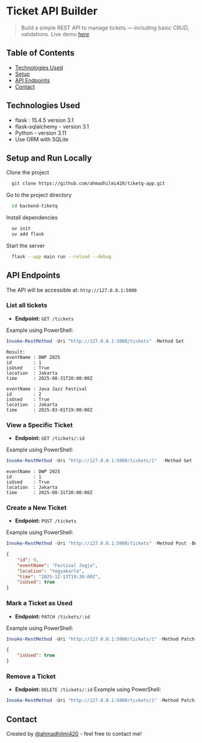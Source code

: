 # Ticket API Builder

> Build a simple REST API to manage tickets — including basic CRUD, validations.
> Live demo [_here_](https://tiketq-app.vercel.app/). <!-- If you have the project hosted somewhere, include the link here. -->

## Table of Contents

- [Technologies Used](#technologies-used)
- [Setup](#setup-and-run-locally)
- [API Endpoints](#api-endpoints)
- [Contact](#contact)
<!-- * [License](#license) -->

## Technologies Used

- flask : 15.4.5 version 3.1
- flask-sqlalchemy - version 3.1
- Python - version 3.11
- Use ORM with SQLite

## Setup and Run Locally

Clone the project

```bash
  git clone https://github.com/ahmadhilmi420/tiketq-app.git
```

Go to the project directory

```bash
  cd backend-tiketq
```

Install dependencies

```bash
  uv init
  uv add flask
```

Start the server

```bash
  flask --app main run --reload --debug
```

## API Endpoints

The API will be accessible at: `http://127.0.0.1:5000`

### List all tickets

- **Endpoint:** `GET /tickets`

Example using PowerShell:

```powershell
Invoke-RestMethod -Uri "http://127.0.0.1:5000/tickets" -Method Get
```

```
Result:
eventName : DWP 2025
id        : 1
isUsed    : True
location  : Jakarta
time      : 2025-08-31T20:00:00Z

eventName : Java Jazz Festival
id        : 2
isUsed    : True
location  : Jakarta
time      : 2025-03-01T19:00:00Z
```

### View a Specific Ticket

- **Endpoint:** `GET /tickets/:id`

Example using PowerShell:

```powershell
Invoke-RestMethod -Uri "http://127.0.0.1:5000/tickets/1"  -Method Get
```

```
eventName : DWP 2025
id        : 1
isUsed    : True
location  : Jakarta
time      : 2025-08-31T20:00:00Z
```

### Create a New Ticket

- **Endpoint:** `POST /tickets`

Example using PowerShell:

```powershell
Invoke-RestMethod -Uri "http://127.0.0.1:5000/tickets" -Method Post -Body '{"id": 9, "eventName": "Festival Jogja", "location": "Yogyakarta", "time": "2025-12-13T19:30:00Z", "isUsed": true}' -ContentType "application/json"
```

```JSON
{
    "id": 9,
    "eventName": "Festival Jogja",
    "location": "Yogyakarta",
    "time": "2025-12-13T19:30:00Z",
    "isUsed": true
}
```

### Mark a Ticket as Used

- **Endpoint:** `PATCH /tickets/:id`

Example using PowerShell:

```powershell
Invoke-RestMethod -Uri "http://127.0.0.1:5000/tickets/1" -Method Patch -Body '{"isUsed": true}' -ContentType "application/json"
```

```JSON
{
    "isUsed": true
}
```

### Remove a Ticket

- **Endpoint:** `DELETE /tickets/:id`
  Example using PowerShell:

```powershell
Invoke-RestMethod -Uri "http://127.0.0.1:5000/tickets/1" -Method Patch -Body '{"isUsed": true}'
```

## Contact

Created by [@ahmadhilmi420](https://github.com/ahmadhilmi420) - feel free to contact me!
